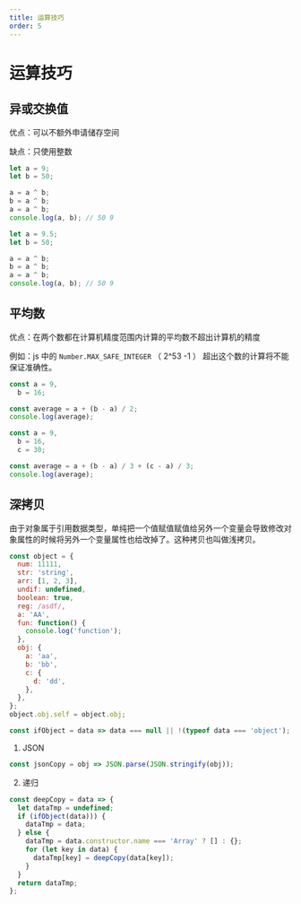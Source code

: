 ```yaml
---
title: 运算技巧
order: 5
---
```



# 运算技巧

## 异或交换值

优点：可以不额外申请储存空间

缺点：只使用整数

```js
let a = 9;
let b = 50;

a = a ^ b;
b = a ^ b;
a = a ^ b;
console.log(a, b); // 50 9
```

```js
let a = 9.5;
let b = 50;

a = a ^ b;
b = a ^ b;
a = a ^ b;
console.log(a, b); // 50 9
```

## 平均数

优点：在两个数都在计算机精度范围内计算的平均数不超出计算机的精度

例如：js 中的 `Number.MAX_SAFE_INTEGER` （ 2^53 -1 ） 超出这个数的计算将不能保证准确性。

```js
const a = 9,
  b = 16;

const average = a + (b - a) / 2;
console.log(average);
```

```js
const a = 9,
  b = 16,
  c = 30;

const average = a + (b - a) / 3 + (c - a) / 3;
console.log(average);
```

## 深拷贝

由于对象属于引用数据类型，单纯把一个值赋值赋值给另外一个变量会导致修改对象属性的时候将另外一个变量属性也给改掉了。这种拷贝也叫做浅拷贝。

```js
const object = {
  num: 11111,
  str: 'string',
  arr: [1, 2, 3],
  undif: undefined,
  boolean: true,
  reg: /asdf/,
  a: 'AA',
  fun: function() {
    console.log('function');
  },
  obj: {
    a: 'aa',
    b: 'bb',
    c: {
      d: 'dd',
    },
  },
};
object.obj.self = object.obj;

const ifObject = data => data === null || !(typeof data === 'object');
```

1. JSON

```js
const jsonCopy = obj => JSON.parse(JSON.stringify(obj));
```

2. 递归

```js
const deepCopy = data => {
  let dataTmp = undefined;
  if (ifObject(data))) {
    dataTmp = data;
  } else {
    dataTmp = data.constructor.name === 'Array' ? [] : {};
    for (let key in data) {
      dataTmp[key] = deepCopy(data[key]);
    }
  }
  return dataTmp;
};
```
